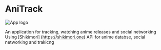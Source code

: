 # AniTrack
![App logo](https://github.com/user-attachments/assets/19d6f590-64a8-4434-92a0-c046e352849e)

An application for tracking, watching anime releases and social networking
Using [Shikimori] (https://shikimori.one)  API for anime databse, social networking and trakicng
